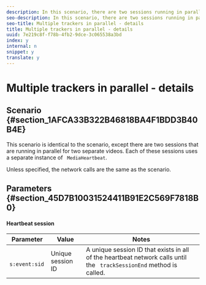 ```yaml
---
description: In this scenario, there are two sessions running in parallel for two separate videos and using two separate instances of MediaHeartbeat..
seo-description: In this scenario, there are two sessions running in parallel for two separate videos and using two separate instances of MediaHeartbeat..
seo-title: Multiple trackers in parallel - details
title: Multiple trackers in parallel - details
uuid: 7e219c8f-f78b-4fb2-9dce-3c065538a3bd
index: y
internal: n
snippet: y
translate: y
---
```


# Multiple trackers in parallel - details


## Scenario {#section_1AFCA33B322B46818BA4F1BDD3B40B4E}

This scenario is identical to the [](../../c_vhl_stand-implement/c_vhl_scenarios-top/r_vhl_scenarios_no-interup-comm-details-top.md) scenario, except there are two sessions that are running in parallel for two separate videos. Each of these sessions uses a separate instance of ` MediaHeartbeat`. 

Unless specified, the network calls are the same as the [](../../c_vhl_stand-implement/c_vhl_scenarios-top/r_vhl_scenarios_no-interup-comm-details-top.md) scenario. 

## Parameters {#section_45D7B10031524411B91E2C569F7818B0}


#### Heartbeat session
|  Parameter  | Value  | Notes  |
|---|---|---|
| ` s:event:sid`  | Unique session ID  |A unique session ID that exists in all of the heartbeat network calls until the ` trackSessionEnd` method is called.  |

